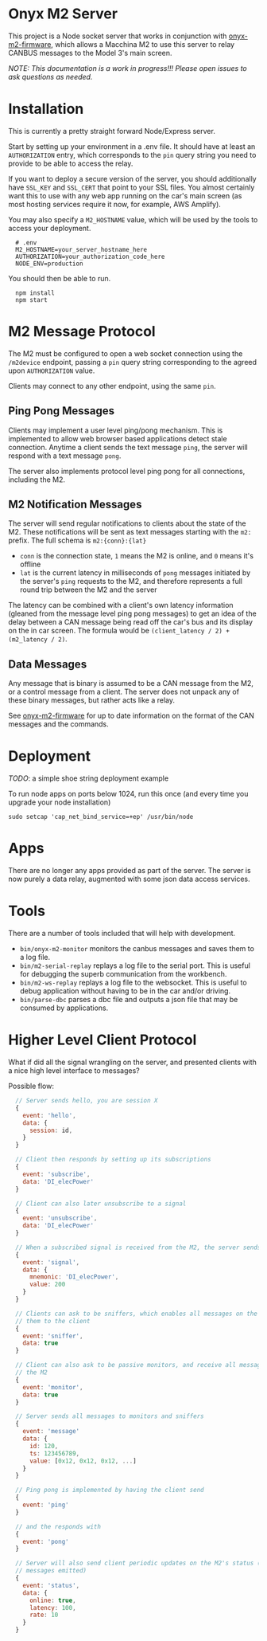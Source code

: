 # Onyx M2 Server

This project is a Node socket server that works in conjunction with [onyx-m2-firmware](https://github.com/johnmccalla/tesla-onyx-m2-firmware), which allows a Macchina M2 to use this server to relay CANBUS messages to the Model 3's main screen.

*NOTE: This documentation is a work in progress!!! Please open issues to ask questions as needed.*

# Installation

This is currently a pretty straight forward Node/Express server.

Start by setting up your environment in a .env file. It should have at least an `AUTHORIZATION` entry, which corresponds
to the `pin` query string you need to provide to be able to access the relay.

If you want to deploy a secure version of the server, you should additionally have `SSL_KEY` and `SSL_CERT` that point
to your SSL files. You almost certainly want this to use with any web app running on the car's main screen (as most
hosting services require it now, for example, AWS Amplify).

You may also specify a `M2_HOSTNAME` value, which will be used by the tools to access your deployment.

```
  # .env
  M2_HOSTNAME=your_server_hostname_here
  AUTHORIZATION=your_authorization_code_here
  NODE_ENV=production
```

You should then be able to run.
```
  npm install
  npm start
```

# M2 Message Protocol

The M2 must be configured to open a web socket connection using the `/m2device` endpoint,
passing a `pin` query string corresponding to the agreed upon `AUTHORIZATION` value.

Clients may connect to any other endpoint, using the same `pin`.

## Ping Pong Messages

Clients may implement a user level ping/pong mechanism. This is implemented to allow
web browser based applications detect stale connection. Anytime a client sends the
text message `ping`, the server will respond with a text message `pong`.

The server also implements protocol level ping pong for all connections, including the
M2.

## M2 Notification Messages

The server will send regular notifications to clients about the state of the M2. These
notifications will be sent as text messages starting with the `m2:` prefix. The full
schema is `m2:{conn}:{lat}`

  - `conn` is the connection state, `1` means the M2 is online, and `0` means it's
    offline
  - `lat` is the current latency in milliseconds of `pong` messages initiated by
    the server's `ping` requests to the M2, and therefore represents a full round
    trip between the M2 and the server

The latency can be combined with a client's own latency information (gleaned from
the message level ping pong messages) to get an idea of the delay between a CAN
message being read off the car's bus and its display on the in car screen. The formula
would be `(client_latency / 2) + (m2_latency / 2)`.

## Data Messages

Any message that is binary is assumed to be a CAN message from the M2, or a control
message from a client. The server does not unpack any of these binary messages, but
rather acts like a relay.

See [onyx-m2-firmware](https://github.com/johnmccalla/tesla-onyx-m2-firmware) for
up to date information on the format of the CAN messages and the commands.

# Deployment

*TODO*: a simple shoe string deployment example

To run node apps on ports below 1024, run this once (and every time you upgrade your
node installation)
```
sudo setcap 'cap_net_bind_service=+ep' /usr/bin/node
```

# Apps

There are no longer any apps provided as part of the server. The server is now purely a data relay,
augmented with some json data access services.

# Tools

There are a number of tools included that will help with development.

- `bin/onyx-m2-monitor` monitors the canbus messages and saves them to a log file.
- `bin/m2-serial-replay` replays a log file to the serial port. This is useful for debugging the superb communication from the workbench.
- `bin/m2-ws-replay` replays a log file to the websocket. This is useful to debug application without having to be in the car and/or driving.
- `bin/parse-dbc` parses a dbc file and outputs a json file that may be consumed by applications.

# Higher Level Client Protocol

What if did all the signal wrangling on the server, and presented clients with a
nice high level interface to messages?

Possible flow:

```js
  // Server sends hello, you are session X
  {
    event: 'hello',
    data: {
      session: id,
    }
  }

  // Client then responds by setting up its subscriptions
  {
    event: 'subscribe',
    data: 'DI_elecPower'
  }

  // Client can also later unsubscribe to a signal
  {
    event: 'unsubscribe',
    data: 'DI_elecPower'
  }

  // When a subscribed signal is received from the M2, the server sends
  {
    event: 'signal',
    data: {
      mnemonic: 'DI_elecPower',
      value: 200
    }
  }

  // Clients can ask to be sniffers, which enables all messages on the M2 and forwards
  // them to the client
  {
    event: 'sniffer',
    data: true
  }

  // Client can also ask to be passive monitors, and receive all messages sent by
  // the M2
  {
    event: 'monitor',
    data: true
  }

  // Server sends all messages to monitors and sniffers
  {
    event: 'message'
    data: {
      id: 120,
      ts: 123456789,
      value: [0x12, 0x12, 0x12, ...]
    }
  }

  // Ping pong is implemented by having the client send
  {
    event: 'ping'
  }

  // and the responds with
  {
    event: 'pong'
  }

  // Server will also send client periodic updates on the M2's status (including rate of
  // messages emitted)
  {
    event: 'status',
    data: {
      online: true,
      latency: 100,
      rate: 10
    }
  }
```